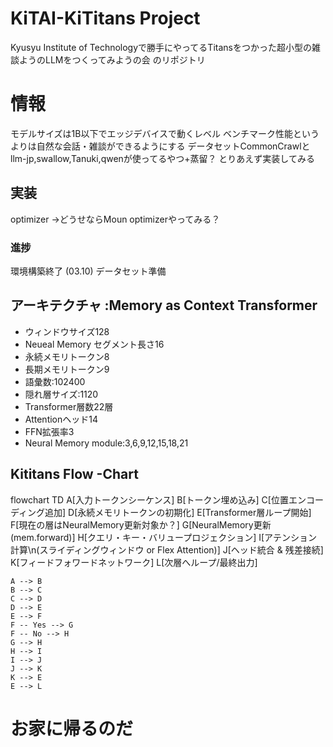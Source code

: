 # KiTAI-KiTitans Project
Kyusyu Institute of Technologyで勝手にやってるTitansをつかった超小型の雑談ようのLLMをつくってみようの会 のリポジトリ
# 情報
モデルサイズは1B以下でエッジデバイスで動くレベル
ベンチマーク性能というよりは自然な会話・雑談ができるようにする
データセットCommonCrawlとllm-jp,swallow,Tanuki,qwenが使ってるやつ+蒸留？
とりあえず実装してみる

## 実装
optimizer →どうせならMoun optimizerやってみる？

### 進捗
環境構築終了 (03.10)
データセット準備



## アーキテクチャ :Memory as Context Transformer
* ウィンドウサイズ128
* Neueal Memory セグメント長さ16
* 永続メモリトークン8
* 長期メモリトークン9
* 語彙数:102400
* 隠れ層サイズ:1120
* Transformer層数22層
* Attentionヘッド14
* FFN拡張率3
* Neural Memory module:3,6,9,12,15,18,21

## Kititans Flow -Chart

flowchart TD
    A[入力トークンシーケンス]
    B[トークン埋め込み]
    C[位置エンコーディング追加]
    D[永続メモリトークンの初期化]
    E[Transformer層ループ開始]
    F[現在の層はNeuralMemory更新対象か？]
    G[NeuralMemory更新 (mem.forward)]
    H[クエリ・キー・バリュープロジェクション]
    I[アテンション計算\n(スライディングウィンドウ or Flex Attention)]
    J[ヘッド統合 & 残差接続]
    K[フィードフォワードネットワーク]
    L[次層へループ/最終出力]
    
    A --> B
    B --> C
    C --> D
    D --> E
    E --> F
    F -- Yes --> G
    F -- No --> H
    G --> H
    H --> I
    I --> J
    J --> K
    K --> E
    E --> L

# お家に帰るのだ